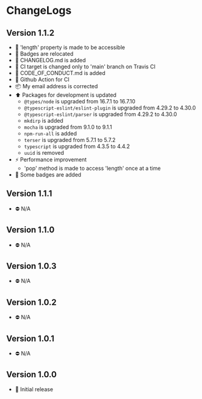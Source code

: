# ChangeLogs

## Version 1.1.2

- :art: 'length' property is made to be accessible
- :memo: Badges are relocated
- :memo: CHANGELOG.md is added
- :green_heart: CI target is changed only to 'main' branch on Travis CI
- :memo: CODE_OF_CONDUCT.md is added
- :green_heart: Github Action for CI
- :package: My email address is corrected
- :arrow_up: Packages for development is updated
  - `@types/node` is upgraded from 16.7.1 to 16.7.10
  - `@typescript-eslint/eslint-plugin` is upgraded from 4.29.2 to 4.30.0
  - `@typescript-eslint/parser` is upgraded from 4.29.2 to 4.30.0
  - `mkdirp` is added
  - `mocha` is upgraded from 9.1.0 to 9.1.1
  - `npm-run-all` is added
  - `terser` is upgraded from 5.7.1 to 5.7.2
  - `typescript` is upgraded from 4.3.5 to 4.4.2
  - `uuid` is removed
- :zap: Performance improvement
  - 'pop' method is made to access 'length' once at a time
- :memo: Some badges are added

## Version 1.1.1

- :no_entry: N/A

## Version 1.1.0

- :no_entry: N/A

## Version 1.0.3

- :no_entry: N/A

## Version 1.0.2

- :no_entry: N/A

## Version 1.0.1

- :no_entry: N/A

## Version 1.0.0

- :tada: Initial release
